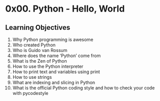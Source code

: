# 0x00. Python - Hello, World

## Learning Objectives

1. Why Python programming is awesome
2. Who created Python
3. Who is Guido van Rossum
4. Where does the name ‘Python’ come from
5. What is the Zen of Python
6. How to use the Python interpreter
7. How to print text and variables using print
8. How to use strings
9. What are indexing and slicing in Python
10. What is the official Python coding style and how to check your code with pycodestyle
